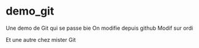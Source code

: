# demo_git
Une demo de Git qui se passe bie
On modifie depuis github
Modif sur ordi

Et une autre chez mister Git
